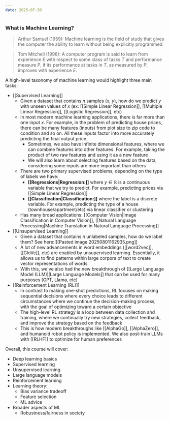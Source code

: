 ```yaml
---
date: 2025-07-30
---
```

### What is Machine Learning?
> Arthur Samuel (1959): Machine learning is the field of study that gives the computer the ability to learn without being explicitly programmed.

> Tom Mitchell (1998): A computer program is said to learn from experience $E$ with respect to some class of tasks $T$ and performance measure $P$, if its performance at tasks in $T$, as measured by $P$, improves with experience $E$.

A high-level taxonomy of machine learning would highlight three main tasks:
- [[Supervised Learning]]
	- Given a dataset that contains $n$ samples ($x$, $y$), how do we predict $y$ with unseen values of $x$ (ex: [[Simple Linear Regression]], [[Multiple Linear Regression]], [[Logistic Regression]], etc)
	- In most modern machine learning applications, there is far more than one input $x$. For example, in the problem of predicting house prices, there can be many features (inputs) from plot size to zip code to condition and so on. All these inputs factor into more accurately predicting the final output price.
		- Sometimes, we also have infinite dimensional features, where we can combine features into other features. For example, taking the product of two raw features and using it as a new feature
		- We will also learn about selecting features based on the data, considering some inputs are more important than others
	- There are two primary supervised problems, depending on the type of labels we have:
		- **[[Regressions|Regression:]]** where $y \in \mathbb{R}$ is a continuous variable that we try to predict. For example, predicting prices via [[Simple Linear Regression]]
		- **[[Classification|Classification:]]** where the label is a discrete variable. For example, predicting the type of a house (townhouse/apartment/etc) via linear classifier or clustering
	- Has many broad applications: [[Computer Vision|Image Classification in Computer Vision]], [[Natural Language Processing|Machine Translation in Natural Language Processing]]
- [[Unsupervised Learning]]
	- Given a dataset that contains $n$ unlabeled samples, how do we label them? See here:![[Pasted image 20250801162935.png]]
	- A lot of new advancements in word embeddings ([[word2vec]], [[GloVe]], etc) are enabled by unsupervised learning. Essentially, it allows us to find patterns within large corpora of text to create vector representations of words
	- With this, we've also had the new breakthrough of [[Large Language Model (LLM)||Large Language Models]] that can be used for many purposes (GPT, Llama, etc)
- [[Reinforcement Learning (RL)]]
	- In contrast to making one-shot predictions, RL focuses on making sequential decisions where every choice leads to different circumstances where we continue the decision-making process, with the goal of optimizing toward a certain objective
	- The high-level RL strategy is a loop between data collection and training, where we continually try new strategies, collect feedback, and improve the strategy based on the feedback
	- This is how modern breakthroughs like [[AlphaGo]], [[AlphaZero]], and humanoid robot policy is implemented. We also post-train LLMs with [[RLHF]] to optimize for human preferences

Overall, this course will cover:
- Deep learning basics
- Supervised learning
- Unsupervised learning
- Large language models
- Reinforcement learning
- Learning theory:
	- Bias variance tradeoff
	- Feature selection
	- ML advice
- Broader aspects of ML
	- Robustness/fairness in society
